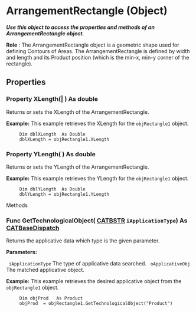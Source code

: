 # ArrangementRectangle (Object)

**_Use this object to access the properties and methods of an ArrangementRectangle object._**

**Role** : The ArrangementRectangle object is a geometric shape used for defining Contours of Areas. The ArrangementRectangle is defined by width and length and its Product position (which is the min-x, min-y corner of the rectangle).

## Properties

### Property **XLength**(| ) As double

   Returns or sets the XLength of the ArrangementRectangle.

**Example:**      This example retrieves the XLength for the `objRectangle1` object.

```VBScript
     Dim dblXLength  As Double
     dblXLength = objRectangle1.XLength

```

### Property **YLength**( ) As double

   Returns or sets the YLength of the ArrangementRectangle.

**Example:**      This example retrieves the YLength for the `objRectangle1` object.

```VBScript
     Dim dblYLength  As Double
     dblYLength = objRectangle1.YLength

```

Methods

### Func **GetTechnologicalObject**( [CATBSTR](../System/typedef_CATBSTR_8129.md)  `iApplicationType`) As [CATBaseDispatch](../System/interface_CATBaseDispatch_45333.md)

   Returns the applicative data which type is the given parameter.

**Parameters:**

` iApplicationType`      The type of applicative data searched.
` oApplicativeObj`      The matched applicative object.

**Example:**      This example retrieves the desired applicative object from the `objRectangle1` object.

```VBScript
     Dim objProd   As Product
     objProd  = objRectangle1.GetTechnologicalObject("Product")

```